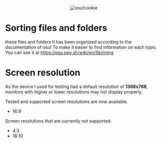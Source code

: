 <div align="center">
    <img src="https://i.ppy.sh/013ed2c11b34720790e74035d9f49078d5e9aa64/68747470733a2f2f6f73752e7070792e73682f77696b692f696d616765732f4272616e645f6964656e746974795f67756964656c696e65732f696d672f75736167652d66756c6c2d636f6c6f75722e706e67" width="auto" height="auto" alt="osu!cookie" />
</div>

# Sorting files and folders
these files and folders It has been organized according to the documentation of osu! To make it easier to find information on each topic. You can see it at https://osu.ppy.sh/wiki/en/Skinning

# Screen resolution

As the device I used for testing had a default resolution of **1366x768**, monitors with higher or lower resolutions may not display properly.

Tested and supported screen resolutions are now available.

- 16:9

Screen resolutions that are currently not supported.

- 4:3
- 16:10